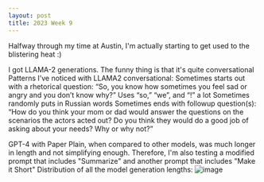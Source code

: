 ```yaml
---
layout: post
title: 2023 Week 9
---
```

Halfway through my time at Austin, I'm actually starting to get used to the blistering heat :)

I got LLAMA-2 generations. The funny thing is that it's quite conversational
Patterns I’ve noticed with LLAMA2 conversational:
Sometimes starts out with a rhetorical question: “So, you know how sometimes you feel sad or angry and you don’t know why?”
Uses “so,” “we”, and “!” a lot
Sometimes randomly puts in Russian words
Sometimes ends with followup question(s):
“How do you think your mom or dad would answer the questions on the scenarios the actors acted out? Do you think they would do a good job of asking about your needs? Why or why not?”

GPT-4 with Paper Plain, when compared to other models, was much longer in length and not simplifying enough. Therefore, I'm also testing a modified prompt that includes "Summarize" and another prompt that includes "Make it Short"
Distribution of all the model generation lengths:
![image](https://github.com/lilywchen/lilywchendreu.github.io/assets/48391794/5d113870-b5da-4f0f-b574-ae89739c4f52)

